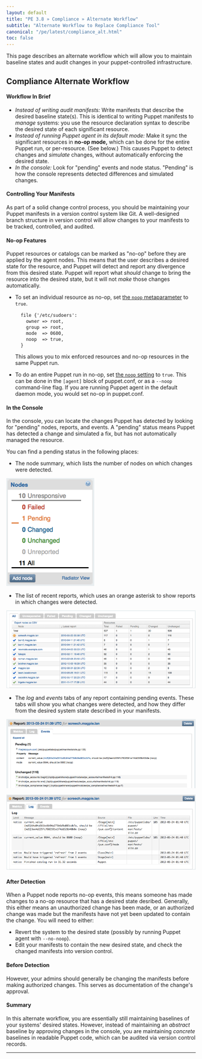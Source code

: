 ```yaml
---
layout: default
title: "PE 3.8 » Compliance » Alternate Workflow"
subtitle: "Alternate Workflow to Replace Compliance Tool"
canonical: "/pe/latest/compliance_alt.html"
toc: false
---
```



This page describes an alternate workflow which will allow you to maintain baseline states and audit changes in your puppet-controlled infrastructure.

Compliance Alternate Workflow
-----

#### Workflow In Brief

 - _Instead of writing audit manifests:_ Write manifests that describe the desired baseline state(s). This is identical to writing Puppet manifests to _manage_ systems: you use the resource declaration syntax to describe the desired state of each significant resource.
 - _Instead of running Puppet agent in its default mode:_ Make it sync the significant resources in **no-op mode,** which can be done for the entire Puppet run, or per-resource. (See below.) This causes Puppet to detect changes and _simulate_ changes, without automatically enforcing the desired state.
 - _In the console:_ Look for "pending" events and node status. "Pending" is how the console represents detected differences and simulated changes.

#### Controlling Your Manifests

 As part of a solid change control process, you should be maintaining your Puppet manifests in a version control system like Git. A well-designed branch structure in version control will allow changes to your manifests to be tracked, controlled, and audited.

#### No-op Features

 Puppet resources or catalogs can be marked as "no-op" before they are applied by the agent nodes. This means that the user describes a desired state for the resource, and Puppet will detect and report any divergence from this desired state. Puppet will report what _should_ change to bring the resource into the desired state, but it will not _make_ those changes automatically.

 * To set an individual resource as no-op, set [the `noop` metaparameter](/references/3.8.latest/metaparameter.html#noop) to `true`.

         file {'/etc/sudoers':
           owner => root,
           group => root,
           mode  => 0600,
           noop  => true,
         }

     This allows you to mix enforced resources and no-op resources in the same Puppet run.
 * To do an entire Puppet run in no-op, set [the `noop` setting](/references/3.8.latest/configuration.html#no-op) to `true`. This can be done in the `[agent]` block of puppet.conf, or as a `--noop` command-line flag. If you are running Puppet agent in the default daemon mode, you would set no-op in puppet.conf.

#### In the Console

 In the console, you can locate the changes Puppet has detected by looking for "pending" nodes, reports, and events. A "pending" status means Puppet has detected a change and simulated a fix, but has not automatically managed the resource.

 You can find a pending status in the following places:

 * The node summary, which lists the number of nodes on which changes were detected.

 ![The node summary with one node in pending status](./images/baseline/pending_node_summary.png)

 * The list of recent reports, which uses an orange asterisk to show reports in which changes were detected.

 ![The recent reports, with a few reports containing pending events](./images/baseline/pending_recent_reports.png)

 * The _log_ and _events_ tabs of any report containing pending events. These tabs will show you what changes were detected, and how they differ from the desired system state described in your manifests.

 ![The events tab of a report with pending events](./images/baseline/pending_events.png)

 ![The log tab of a report with pending events](./images/baseline/pending_log.png)

#### After Detection

 When a Puppet node reports no-op events, this means someone has made changes to a no-op resource that has a desired state desribed. Generally, this either means an unauthorized change has been made, or an authorized change was made but the manifests have not yet been updated to contain the change. You will need to either:

 * Revert the system to the desired state (possibly by running Puppet agent with `--no-noop`).
 * Edit your manifests to contain the new desired state, and check the changed manifests into version control.

#### Before Detection

 However, your admins should generally be changing the manifests before making authorized changes. This serves as documentation of the change's approval.

#### Summary

 In this alternate workflow, you are essentially still maintaining baselines of your systems' desired states. However, instead of maintaining an _abstract_ baseline by approving changes in the console, you are maintaining _concrete_ baselines in readable Puppet code, which can be audited via version control records.

* * *

<!-- - [Next: Cloning: Alternate Workflow](./cloning_alt.html) -->